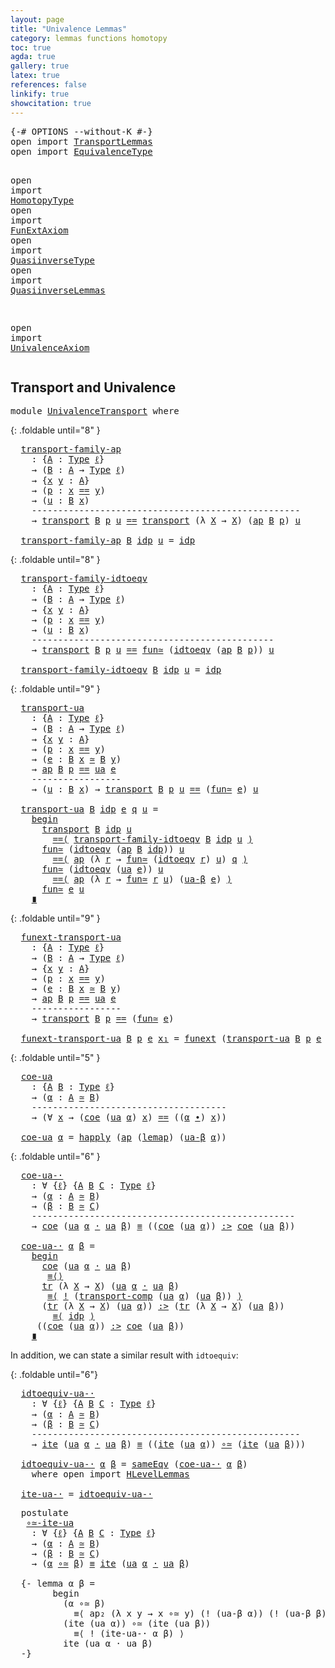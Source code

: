```yaml
---
layout: page
title: "Univalence Lemmas"
category: lemmas functions homotopy
toc: true
agda: true
gallery: true
latex: true
references: false
linkify: true
showcitation: true
---
```


<div class="hide" >
<pre class="Agda">
<a id="217" class="Symbol">{-#</a> <a id="221" class="Keyword">OPTIONS</a> <a id="229" class="Pragma">--without-K</a> <a id="241" class="Symbol">#-}</a>
<a id="245" class="Keyword">open</a> <a id="250" class="Keyword">import</a> <a id="257" href="TransportLemmas.html" class="Module">TransportLemmas</a>
<a id="273" class="Keyword">open</a> <a id="278" class="Keyword">import</a> <a id="285" href="EquivalenceType.html" class="Module">EquivalenceType</a>

<a id="302" class="Keyword">open</a> <a id="307" class="Keyword">import</a> <a id="314" href="HomotopyType.html" class="Module">HomotopyType</a>
<a id="327" class="Keyword">open</a> <a id="332" class="Keyword">import</a> <a id="339" href="FunExtAxiom.html" class="Module">FunExtAxiom</a>
<a id="351" class="Keyword">open</a> <a id="356" class="Keyword">import</a> <a id="363" href="QuasiinverseType.html" class="Module">QuasiinverseType</a>
<a id="380" class="Keyword">open</a> <a id="385" class="Keyword">import</a> <a id="392" href="QuasiinverseLemmas.html" class="Module">QuasiinverseLemmas</a>


<a id="413" class="Keyword">open</a> <a id="418" class="Keyword">import</a> <a id="425" href="UnivalenceAxiom.html" class="Module">UnivalenceAxiom</a>
</pre>
</div>

## Transport and Univalence

<pre class="Agda">
<a id="502" class="Keyword">module</a> <a id="509" href="UnivalenceTransport.html" class="Module">UnivalenceTransport</a> <a id="529" class="Keyword">where</a>
</pre>

{: .foldable until="8" }
<pre class="Agda">
  <a id="transport-family-ap"></a><a id="587" href="UnivalenceTransport.html#587" class="Function">transport-family-ap</a>
    <a id="611" class="Symbol">:</a> <a id="613" class="Symbol">{</a><a id="614" href="UnivalenceTransport.html#614" class="Bound">A</a> <a id="616" class="Symbol">:</a> <a id="618" href="Intro.html#2793" class="Function">Type</a> <a id="623" href="Intro.html#3373" class="Generalizable">ℓ</a><a id="624" class="Symbol">}</a>
    <a id="630" class="Symbol">→</a> <a id="632" class="Symbol">(</a><a id="633" href="UnivalenceTransport.html#633" class="Bound">B</a> <a id="635" class="Symbol">:</a> <a id="637" href="UnivalenceTransport.html#614" class="Bound">A</a> <a id="639" class="Symbol">→</a> <a id="641" href="Intro.html#2793" class="Function">Type</a> <a id="646" href="Intro.html#3373" class="Generalizable">ℓ</a><a id="647" class="Symbol">)</a>
    <a id="653" class="Symbol">→</a> <a id="655" class="Symbol">{</a><a id="656" href="UnivalenceTransport.html#656" class="Bound">x</a> <a id="658" href="UnivalenceTransport.html#658" class="Bound">y</a> <a id="660" class="Symbol">:</a> <a id="662" href="UnivalenceTransport.html#614" class="Bound">A</a><a id="663" class="Symbol">}</a>
    <a id="669" class="Symbol">→</a> <a id="671" class="Symbol">(</a><a id="672" href="UnivalenceTransport.html#672" class="Bound">p</a> <a id="674" class="Symbol">:</a> <a id="676" href="UnivalenceTransport.html#656" class="Bound">x</a> <a id="678" href="BasicTypes.html#4338" class="Datatype Operator">==</a> <a id="681" href="UnivalenceTransport.html#658" class="Bound">y</a><a id="682" class="Symbol">)</a>
    <a id="688" class="Symbol">→</a> <a id="690" class="Symbol">(</a><a id="691" href="UnivalenceTransport.html#691" class="Bound">u</a> <a id="693" class="Symbol">:</a> <a id="695" href="UnivalenceTransport.html#633" class="Bound">B</a> <a id="697" href="UnivalenceTransport.html#656" class="Bound">x</a><a id="698" class="Symbol">)</a>
    <a id="704" class="Comment">---------------------------------------------------</a>
    <a id="760" class="Symbol">→</a> <a id="762" href="Transport.html#462" class="Function">transport</a> <a id="772" href="UnivalenceTransport.html#633" class="Bound">B</a> <a id="774" href="UnivalenceTransport.html#672" class="Bound">p</a> <a id="776" href="UnivalenceTransport.html#691" class="Bound">u</a> <a id="778" href="BasicTypes.html#4338" class="Datatype Operator">==</a> <a id="781" href="Transport.html#462" class="Function">transport</a> <a id="791" class="Symbol">(λ</a> <a id="794" href="UnivalenceTransport.html#794" class="Bound">X</a> <a id="796" class="Symbol">→</a> <a id="798" href="UnivalenceTransport.html#794" class="Bound">X</a><a id="799" class="Symbol">)</a> <a id="801" class="Symbol">(</a><a id="802" href="AlgebraOnPaths.html#389" class="Function">ap</a> <a id="805" href="UnivalenceTransport.html#633" class="Bound">B</a> <a id="807" href="UnivalenceTransport.html#672" class="Bound">p</a><a id="808" class="Symbol">)</a> <a id="810" href="UnivalenceTransport.html#691" class="Bound">u</a>

  <a id="815" href="UnivalenceTransport.html#587" class="Function">transport-family-ap</a> <a id="835" href="UnivalenceTransport.html#835" class="Bound">B</a> <a id="837" href="BasicTypes.html#4393" class="InductiveConstructor">idp</a> <a id="841" href="UnivalenceTransport.html#841" class="Bound">u</a> <a id="843" class="Symbol">=</a> <a id="845" href="BasicTypes.html#4393" class="InductiveConstructor">idp</a>
</pre>

{: .foldable until="8" }
<pre class="Agda">
  <a id="transport-family-idtoeqv"></a><a id="901" href="UnivalenceTransport.html#901" class="Function">transport-family-idtoeqv</a>
    <a id="930" class="Symbol">:</a> <a id="932" class="Symbol">{</a><a id="933" href="UnivalenceTransport.html#933" class="Bound">A</a> <a id="935" class="Symbol">:</a> <a id="937" href="Intro.html#2793" class="Function">Type</a> <a id="942" href="Intro.html#3373" class="Generalizable">ℓ</a><a id="943" class="Symbol">}</a>
    <a id="949" class="Symbol">→</a> <a id="951" class="Symbol">(</a><a id="952" href="UnivalenceTransport.html#952" class="Bound">B</a> <a id="954" class="Symbol">:</a> <a id="956" href="UnivalenceTransport.html#933" class="Bound">A</a> <a id="958" class="Symbol">→</a> <a id="960" href="Intro.html#2793" class="Function">Type</a> <a id="965" href="Intro.html#3373" class="Generalizable">ℓ</a><a id="966" class="Symbol">)</a>
    <a id="972" class="Symbol">→</a> <a id="974" class="Symbol">{</a><a id="975" href="UnivalenceTransport.html#975" class="Bound">x</a> <a id="977" href="UnivalenceTransport.html#977" class="Bound">y</a> <a id="979" class="Symbol">:</a> <a id="981" href="UnivalenceTransport.html#933" class="Bound">A</a><a id="982" class="Symbol">}</a>
    <a id="988" class="Symbol">→</a> <a id="990" class="Symbol">(</a><a id="991" href="UnivalenceTransport.html#991" class="Bound">p</a> <a id="993" class="Symbol">:</a> <a id="995" href="UnivalenceTransport.html#975" class="Bound">x</a> <a id="997" href="BasicTypes.html#4338" class="Datatype Operator">==</a> <a id="1000" href="UnivalenceTransport.html#977" class="Bound">y</a><a id="1001" class="Symbol">)</a>
    <a id="1007" class="Symbol">→</a> <a id="1009" class="Symbol">(</a><a id="1010" href="UnivalenceTransport.html#1010" class="Bound">u</a> <a id="1012" class="Symbol">:</a> <a id="1014" href="UnivalenceTransport.html#952" class="Bound">B</a> <a id="1016" href="UnivalenceTransport.html#975" class="Bound">x</a><a id="1017" class="Symbol">)</a>
    <a id="1023" class="Comment">----------------------------------------------</a>
    <a id="1074" class="Symbol">→</a> <a id="1076" href="Transport.html#462" class="Function">transport</a> <a id="1086" href="UnivalenceTransport.html#952" class="Bound">B</a> <a id="1088" href="UnivalenceTransport.html#991" class="Bound">p</a> <a id="1090" href="UnivalenceTransport.html#1010" class="Bound">u</a> <a id="1092" href="BasicTypes.html#4338" class="Datatype Operator">==</a> <a id="1095" href="EquivalenceType.html#1764" class="Function">fun≃</a> <a id="1100" class="Symbol">(</a><a id="1101" href="UnivalenceAxiom.html#716" class="Function">idtoeqv</a> <a id="1109" class="Symbol">(</a><a id="1110" href="AlgebraOnPaths.html#389" class="Function">ap</a> <a id="1113" href="UnivalenceTransport.html#952" class="Bound">B</a> <a id="1115" href="UnivalenceTransport.html#991" class="Bound">p</a><a id="1116" class="Symbol">))</a> <a id="1119" href="UnivalenceTransport.html#1010" class="Bound">u</a>

  <a id="1124" href="UnivalenceTransport.html#901" class="Function">transport-family-idtoeqv</a> <a id="1149" href="UnivalenceTransport.html#1149" class="Bound">B</a> <a id="1151" href="BasicTypes.html#4393" class="InductiveConstructor">idp</a> <a id="1155" href="UnivalenceTransport.html#1155" class="Bound">u</a> <a id="1157" class="Symbol">=</a> <a id="1159" href="BasicTypes.html#4393" class="InductiveConstructor">idp</a>
</pre>

{: .foldable until="9" }
<pre class="Agda">
  <a id="transport-ua"></a><a id="1215" href="UnivalenceTransport.html#1215" class="Function">transport-ua</a>
    <a id="1232" class="Symbol">:</a> <a id="1234" class="Symbol">{</a><a id="1235" href="UnivalenceTransport.html#1235" class="Bound">A</a> <a id="1237" class="Symbol">:</a> <a id="1239" href="Intro.html#2793" class="Function">Type</a> <a id="1244" href="Intro.html#3373" class="Generalizable">ℓ</a><a id="1245" class="Symbol">}</a>
    <a id="1251" class="Symbol">→</a> <a id="1253" class="Symbol">(</a><a id="1254" href="UnivalenceTransport.html#1254" class="Bound">B</a> <a id="1256" class="Symbol">:</a> <a id="1258" href="UnivalenceTransport.html#1235" class="Bound">A</a> <a id="1260" class="Symbol">→</a> <a id="1262" href="Intro.html#2793" class="Function">Type</a> <a id="1267" href="Intro.html#3373" class="Generalizable">ℓ</a><a id="1268" class="Symbol">)</a>
    <a id="1274" class="Symbol">→</a> <a id="1276" class="Symbol">{</a><a id="1277" href="UnivalenceTransport.html#1277" class="Bound">x</a> <a id="1279" href="UnivalenceTransport.html#1279" class="Bound">y</a> <a id="1281" class="Symbol">:</a> <a id="1283" href="UnivalenceTransport.html#1235" class="Bound">A</a><a id="1284" class="Symbol">}</a>
    <a id="1290" class="Symbol">→</a> <a id="1292" class="Symbol">(</a><a id="1293" href="UnivalenceTransport.html#1293" class="Bound">p</a> <a id="1295" class="Symbol">:</a> <a id="1297" href="UnivalenceTransport.html#1277" class="Bound">x</a> <a id="1299" href="BasicTypes.html#4338" class="Datatype Operator">==</a> <a id="1302" href="UnivalenceTransport.html#1279" class="Bound">y</a><a id="1303" class="Symbol">)</a>
    <a id="1309" class="Symbol">→</a> <a id="1311" class="Symbol">(</a><a id="1312" href="UnivalenceTransport.html#1312" class="Bound">e</a> <a id="1314" class="Symbol">:</a> <a id="1316" href="UnivalenceTransport.html#1254" class="Bound">B</a> <a id="1318" href="UnivalenceTransport.html#1277" class="Bound">x</a> <a id="1320" href="EquivalenceType.html#1435" class="Function Operator">≃</a> <a id="1322" href="UnivalenceTransport.html#1254" class="Bound">B</a> <a id="1324" href="UnivalenceTransport.html#1279" class="Bound">y</a><a id="1325" class="Symbol">)</a>
    <a id="1331" class="Symbol">→</a> <a id="1333" href="AlgebraOnPaths.html#389" class="Function">ap</a> <a id="1336" href="UnivalenceTransport.html#1254" class="Bound">B</a> <a id="1338" href="UnivalenceTransport.html#1293" class="Bound">p</a> <a id="1340" href="BasicTypes.html#4338" class="Datatype Operator">==</a> <a id="1343" href="UnivalenceAxiom.html#2626" class="Function">ua</a> <a id="1346" href="UnivalenceTransport.html#1312" class="Bound">e</a>
    <a id="1352" class="Comment">-----------------</a>
    <a id="1374" class="Symbol">→</a> <a id="1376" class="Symbol">(</a><a id="1377" href="UnivalenceTransport.html#1377" class="Bound">u</a> <a id="1379" class="Symbol">:</a> <a id="1381" href="UnivalenceTransport.html#1254" class="Bound">B</a> <a id="1383" href="UnivalenceTransport.html#1277" class="Bound">x</a><a id="1384" class="Symbol">)</a> <a id="1386" class="Symbol">→</a> <a id="1388" href="Transport.html#462" class="Function">transport</a> <a id="1398" href="UnivalenceTransport.html#1254" class="Bound">B</a> <a id="1400" href="UnivalenceTransport.html#1293" class="Bound">p</a> <a id="1402" href="UnivalenceTransport.html#1377" class="Bound">u</a> <a id="1404" href="BasicTypes.html#4338" class="Datatype Operator">==</a> <a id="1407" class="Symbol">(</a><a id="1408" href="EquivalenceType.html#1764" class="Function">fun≃</a> <a id="1413" href="UnivalenceTransport.html#1312" class="Bound">e</a><a id="1414" class="Symbol">)</a> <a id="1416" href="UnivalenceTransport.html#1377" class="Bound">u</a>

  <a id="1421" href="UnivalenceTransport.html#1215" class="Function">transport-ua</a> <a id="1434" href="UnivalenceTransport.html#1434" class="Bound">B</a> <a id="1436" href="BasicTypes.html#4393" class="InductiveConstructor">idp</a> <a id="1440" href="UnivalenceTransport.html#1440" class="Bound">e</a> <a id="1442" href="UnivalenceTransport.html#1442" class="Bound">q</a> <a id="1444" href="UnivalenceTransport.html#1444" class="Bound">u</a> <a id="1446" class="Symbol">=</a>
    <a id="1452" href="BasicFunctions.html#5405" class="Function Operator">begin</a>
      <a id="1464" href="Transport.html#462" class="Function">transport</a> <a id="1474" href="UnivalenceTransport.html#1434" class="Bound">B</a> <a id="1476" href="BasicTypes.html#4393" class="InductiveConstructor">idp</a> <a id="1480" href="UnivalenceTransport.html#1444" class="Bound">u</a>
        <a id="1490" href="BasicFunctions.html#5064" class="Function Operator">==⟨</a> <a id="1494" href="UnivalenceTransport.html#901" class="Function">transport-family-idtoeqv</a> <a id="1519" href="UnivalenceTransport.html#1434" class="Bound">B</a> <a id="1521" href="BasicTypes.html#4393" class="InductiveConstructor">idp</a> <a id="1525" href="UnivalenceTransport.html#1444" class="Bound">u</a> <a id="1527" href="BasicFunctions.html#5064" class="Function Operator">⟩</a>
      <a id="1535" href="EquivalenceType.html#1764" class="Function">fun≃</a> <a id="1540" class="Symbol">(</a><a id="1541" href="UnivalenceAxiom.html#716" class="Function">idtoeqv</a> <a id="1549" class="Symbol">(</a><a id="1550" href="AlgebraOnPaths.html#389" class="Function">ap</a> <a id="1553" href="UnivalenceTransport.html#1434" class="Bound">B</a> <a id="1555" href="BasicTypes.html#4393" class="InductiveConstructor">idp</a><a id="1558" class="Symbol">))</a> <a id="1561" href="UnivalenceTransport.html#1444" class="Bound">u</a>
        <a id="1571" href="BasicFunctions.html#5064" class="Function Operator">==⟨</a> <a id="1575" href="AlgebraOnPaths.html#389" class="Function">ap</a> <a id="1578" class="Symbol">(λ</a> <a id="1581" href="UnivalenceTransport.html#1581" class="Bound">r</a> <a id="1583" class="Symbol">→</a> <a id="1585" href="EquivalenceType.html#1764" class="Function">fun≃</a> <a id="1590" class="Symbol">(</a><a id="1591" href="UnivalenceAxiom.html#716" class="Function">idtoeqv</a> <a id="1599" href="UnivalenceTransport.html#1581" class="Bound">r</a><a id="1600" class="Symbol">)</a> <a id="1602" href="UnivalenceTransport.html#1444" class="Bound">u</a><a id="1603" class="Symbol">)</a> <a id="1605" href="UnivalenceTransport.html#1442" class="Bound">q</a> <a id="1607" href="BasicFunctions.html#5064" class="Function Operator">⟩</a>
      <a id="1615" href="EquivalenceType.html#1764" class="Function">fun≃</a> <a id="1620" class="Symbol">(</a><a id="1621" href="UnivalenceAxiom.html#716" class="Function">idtoeqv</a> <a id="1629" class="Symbol">(</a><a id="1630" href="UnivalenceAxiom.html#2626" class="Function">ua</a> <a id="1633" href="UnivalenceTransport.html#1440" class="Bound">e</a><a id="1634" class="Symbol">))</a> <a id="1637" href="UnivalenceTransport.html#1444" class="Bound">u</a>
        <a id="1647" href="BasicFunctions.html#5064" class="Function Operator">==⟨</a> <a id="1651" href="AlgebraOnPaths.html#389" class="Function">ap</a> <a id="1654" class="Symbol">(λ</a> <a id="1657" href="UnivalenceTransport.html#1657" class="Bound">r</a> <a id="1659" class="Symbol">→</a> <a id="1661" href="EquivalenceType.html#1764" class="Function">fun≃</a> <a id="1666" href="UnivalenceTransport.html#1657" class="Bound">r</a> <a id="1668" href="UnivalenceTransport.html#1444" class="Bound">u</a><a id="1669" class="Symbol">)</a> <a id="1671" class="Symbol">(</a><a id="1672" href="UnivalenceAxiom.html#2834" class="Function">ua-β</a> <a id="1677" href="UnivalenceTransport.html#1440" class="Bound">e</a><a id="1678" class="Symbol">)</a> <a id="1680" href="BasicFunctions.html#5064" class="Function Operator">⟩</a>
      <a id="1688" href="EquivalenceType.html#1764" class="Function">fun≃</a> <a id="1693" href="UnivalenceTransport.html#1440" class="Bound">e</a> <a id="1695" href="UnivalenceTransport.html#1444" class="Bound">u</a>
    <a id="1701" href="BasicFunctions.html#5290" class="Function Operator">∎</a>
</pre>

{: .foldable until="9" }
<pre class="Agda">
  <a id="funext-transport-ua"></a><a id="1755" href="UnivalenceTransport.html#1755" class="Function">funext-transport-ua</a>
    <a id="1779" class="Symbol">:</a> <a id="1781" class="Symbol">{</a><a id="1782" href="UnivalenceTransport.html#1782" class="Bound">A</a> <a id="1784" class="Symbol">:</a> <a id="1786" href="Intro.html#2793" class="Function">Type</a> <a id="1791" href="Intro.html#3373" class="Generalizable">ℓ</a><a id="1792" class="Symbol">}</a>
    <a id="1798" class="Symbol">→</a> <a id="1800" class="Symbol">(</a><a id="1801" href="UnivalenceTransport.html#1801" class="Bound">B</a> <a id="1803" class="Symbol">:</a> <a id="1805" href="UnivalenceTransport.html#1782" class="Bound">A</a> <a id="1807" class="Symbol">→</a> <a id="1809" href="Intro.html#2793" class="Function">Type</a> <a id="1814" href="Intro.html#3373" class="Generalizable">ℓ</a><a id="1815" class="Symbol">)</a>
    <a id="1821" class="Symbol">→</a> <a id="1823" class="Symbol">{</a><a id="1824" href="UnivalenceTransport.html#1824" class="Bound">x</a> <a id="1826" href="UnivalenceTransport.html#1826" class="Bound">y</a> <a id="1828" class="Symbol">:</a> <a id="1830" href="UnivalenceTransport.html#1782" class="Bound">A</a><a id="1831" class="Symbol">}</a>
    <a id="1837" class="Symbol">→</a> <a id="1839" class="Symbol">(</a><a id="1840" href="UnivalenceTransport.html#1840" class="Bound">p</a> <a id="1842" class="Symbol">:</a> <a id="1844" href="UnivalenceTransport.html#1824" class="Bound">x</a> <a id="1846" href="BasicTypes.html#4338" class="Datatype Operator">==</a> <a id="1849" href="UnivalenceTransport.html#1826" class="Bound">y</a><a id="1850" class="Symbol">)</a>
    <a id="1856" class="Symbol">→</a> <a id="1858" class="Symbol">(</a><a id="1859" href="UnivalenceTransport.html#1859" class="Bound">e</a> <a id="1861" class="Symbol">:</a> <a id="1863" href="UnivalenceTransport.html#1801" class="Bound">B</a> <a id="1865" href="UnivalenceTransport.html#1824" class="Bound">x</a> <a id="1867" href="EquivalenceType.html#1435" class="Function Operator">≃</a> <a id="1869" href="UnivalenceTransport.html#1801" class="Bound">B</a> <a id="1871" href="UnivalenceTransport.html#1826" class="Bound">y</a><a id="1872" class="Symbol">)</a>
    <a id="1878" class="Symbol">→</a> <a id="1880" href="AlgebraOnPaths.html#389" class="Function">ap</a> <a id="1883" href="UnivalenceTransport.html#1801" class="Bound">B</a> <a id="1885" href="UnivalenceTransport.html#1840" class="Bound">p</a> <a id="1887" href="BasicTypes.html#4338" class="Datatype Operator">==</a> <a id="1890" href="UnivalenceAxiom.html#2626" class="Function">ua</a> <a id="1893" href="UnivalenceTransport.html#1859" class="Bound">e</a>
    <a id="1899" class="Comment">-----------------</a>
    <a id="1921" class="Symbol">→</a> <a id="1923" href="Transport.html#462" class="Function">transport</a> <a id="1933" href="UnivalenceTransport.html#1801" class="Bound">B</a> <a id="1935" href="UnivalenceTransport.html#1840" class="Bound">p</a> <a id="1937" href="BasicTypes.html#4338" class="Datatype Operator">==</a> <a id="1940" class="Symbol">(</a><a id="1941" href="EquivalenceType.html#1764" class="Function">fun≃</a> <a id="1946" href="UnivalenceTransport.html#1859" class="Bound">e</a><a id="1947" class="Symbol">)</a>

  <a id="1952" href="UnivalenceTransport.html#1755" class="Function">funext-transport-ua</a> <a id="1972" href="UnivalenceTransport.html#1972" class="Bound">B</a> <a id="1974" href="UnivalenceTransport.html#1974" class="Bound">p</a> <a id="1976" href="UnivalenceTransport.html#1976" class="Bound">e</a> <a id="1978" href="UnivalenceTransport.html#1978" class="Bound">x₁</a> <a id="1981" class="Symbol">=</a> <a id="1983" href="FunExtAxiom.html#952" class="Function">funext</a> <a id="1990" class="Symbol">(</a><a id="1991" href="UnivalenceTransport.html#1215" class="Function">transport-ua</a> <a id="2004" href="UnivalenceTransport.html#1972" class="Bound">B</a> <a id="2006" href="UnivalenceTransport.html#1974" class="Bound">p</a> <a id="2008" href="UnivalenceTransport.html#1976" class="Bound">e</a> <a id="2010" href="UnivalenceTransport.html#1978" class="Bound">x₁</a><a id="2012" class="Symbol">)</a>
</pre>

{: .foldable until="5" }
<pre class="Agda">
  <a id="coe-ua"></a><a id="2066" href="UnivalenceTransport.html#2066" class="Function">coe-ua</a>
    <a id="2077" class="Symbol">:</a> <a id="2079" class="Symbol">{</a><a id="2080" href="UnivalenceTransport.html#2080" class="Bound">A</a> <a id="2082" href="UnivalenceTransport.html#2082" class="Bound">B</a> <a id="2084" class="Symbol">:</a> <a id="2086" href="Intro.html#2793" class="Function">Type</a> <a id="2091" href="Intro.html#3373" class="Generalizable">ℓ</a><a id="2092" class="Symbol">}</a>
    <a id="2098" class="Symbol">→</a> <a id="2100" class="Symbol">(</a><a id="2101" href="UnivalenceTransport.html#2101" class="Bound">α</a> <a id="2103" class="Symbol">:</a> <a id="2105" href="UnivalenceTransport.html#2080" class="Bound">A</a> <a id="2107" href="EquivalenceType.html#1435" class="Function Operator">≃</a> <a id="2109" href="UnivalenceTransport.html#2082" class="Bound">B</a><a id="2110" class="Symbol">)</a>
    <a id="2116" class="Comment">-------------------------------------</a>
    <a id="2158" class="Symbol">→</a> <a id="2160" class="Symbol">(∀</a> <a id="2163" href="UnivalenceTransport.html#2163" class="Bound">x</a> <a id="2165" class="Symbol">→</a> <a id="2167" class="Symbol">(</a><a id="2168" href="Transport.html#784" class="Function">coe</a> <a id="2172" class="Symbol">(</a><a id="2173" href="UnivalenceAxiom.html#2626" class="Function">ua</a> <a id="2176" href="UnivalenceTransport.html#2101" class="Bound">α</a><a id="2177" class="Symbol">)</a> <a id="2179" href="UnivalenceTransport.html#2163" class="Bound">x</a><a id="2180" class="Symbol">)</a> <a id="2182" href="BasicTypes.html#4338" class="Datatype Operator">==</a> <a id="2185" class="Symbol">((</a><a id="2187" href="UnivalenceTransport.html#2101" class="Bound">α</a> <a id="2189" href="EquivalenceType.html#1781" class="Function Operator">∙</a><a id="2190" class="Symbol">)</a> <a id="2192" href="UnivalenceTransport.html#2163" class="Bound">x</a><a id="2193" class="Symbol">))</a>

  <a id="2199" href="UnivalenceTransport.html#2066" class="Function">coe-ua</a> <a id="2206" href="UnivalenceTransport.html#2206" class="Bound">α</a> <a id="2208" class="Symbol">=</a> <a id="2210" href="FunExtAxiom.html#535" class="Function">happly</a> <a id="2217" class="Symbol">(</a><a id="2218" href="AlgebraOnPaths.html#389" class="Function">ap</a> <a id="2221" class="Symbol">(</a><a id="2222" href="EquivalenceType.html#1651" class="Function">lemap</a><a id="2227" class="Symbol">)</a> <a id="2229" class="Symbol">(</a><a id="2230" href="UnivalenceAxiom.html#2834" class="Function">ua-β</a> <a id="2235" href="UnivalenceTransport.html#2206" class="Bound">α</a><a id="2236" class="Symbol">))</a>
</pre>

{: .foldable until="6" }
<pre class="Agda">
  <a id="coe-ua-·"></a><a id="2291" href="UnivalenceTransport.html#2291" class="Function">coe-ua-·</a> 
    <a id="2305" class="Symbol">:</a> <a id="2307" class="Symbol">∀</a> <a id="2309" class="Symbol">{</a><a id="2310" href="UnivalenceTransport.html#2310" class="Bound">ℓ</a><a id="2311" class="Symbol">}</a> <a id="2313" class="Symbol">{</a><a id="2314" href="UnivalenceTransport.html#2314" class="Bound">A</a> <a id="2316" href="UnivalenceTransport.html#2316" class="Bound">B</a> <a id="2318" href="UnivalenceTransport.html#2318" class="Bound">C</a> <a id="2320" class="Symbol">:</a> <a id="2322" href="Intro.html#2793" class="Function">Type</a> <a id="2327" href="UnivalenceTransport.html#2310" class="Bound">ℓ</a><a id="2328" class="Symbol">}</a>
    <a id="2334" class="Symbol">→</a> <a id="2336" class="Symbol">(</a><a id="2337" href="UnivalenceTransport.html#2337" class="Bound">α</a> <a id="2339" class="Symbol">:</a> <a id="2341" href="UnivalenceTransport.html#2314" class="Bound">A</a> <a id="2343" href="EquivalenceType.html#1435" class="Function Operator">≃</a> <a id="2345" href="UnivalenceTransport.html#2316" class="Bound">B</a><a id="2346" class="Symbol">)</a>
    <a id="2352" class="Symbol">→</a> <a id="2354" class="Symbol">(</a><a id="2355" href="UnivalenceTransport.html#2355" class="Bound">β</a> <a id="2357" class="Symbol">:</a> <a id="2359" href="UnivalenceTransport.html#2316" class="Bound">B</a> <a id="2361" href="EquivalenceType.html#1435" class="Function Operator">≃</a> <a id="2363" href="UnivalenceTransport.html#2318" class="Bound">C</a><a id="2364" class="Symbol">)</a>
    <a id="2370" class="Comment">--------------------------------------------------</a>
    <a id="2425" class="Symbol">→</a> <a id="2427" href="Transport.html#784" class="Function">coe</a> <a id="2431" class="Symbol">(</a><a id="2432" href="UnivalenceAxiom.html#2626" class="Function">ua</a> <a id="2435" href="UnivalenceTransport.html#2337" class="Bound">α</a> <a id="2437" href="BasicFunctions.html#3854" class="Function Operator">·</a> <a id="2439" href="UnivalenceAxiom.html#2626" class="Function">ua</a> <a id="2442" href="UnivalenceTransport.html#2355" class="Bound">β</a><a id="2443" class="Symbol">)</a> <a id="2445" href="BasicTypes.html#4524" class="Function Operator">≡</a> <a id="2447" class="Symbol">((</a><a id="2449" href="Transport.html#784" class="Function">coe</a> <a id="2453" class="Symbol">(</a><a id="2454" href="UnivalenceAxiom.html#2626" class="Function">ua</a> <a id="2457" href="UnivalenceTransport.html#2337" class="Bound">α</a><a id="2458" class="Symbol">))</a> <a id="2461" href="BasicFunctions.html#1330" class="Function Operator">:&gt;</a> <a id="2464" href="Transport.html#784" class="Function">coe</a> <a id="2468" class="Symbol">(</a><a id="2469" href="UnivalenceAxiom.html#2626" class="Function">ua</a> <a id="2472" href="UnivalenceTransport.html#2355" class="Bound">β</a><a id="2473" class="Symbol">))</a>

  <a id="2479" href="UnivalenceTransport.html#2291" class="Function">coe-ua-·</a> <a id="2488" href="UnivalenceTransport.html#2488" class="Bound">α</a> <a id="2490" href="UnivalenceTransport.html#2490" class="Bound">β</a> <a id="2492" class="Symbol">=</a>
    <a id="2498" href="BasicFunctions.html#5405" class="Function Operator">begin</a>
      <a id="2510" href="Transport.html#784" class="Function">coe</a> <a id="2514" class="Symbol">(</a><a id="2515" href="UnivalenceAxiom.html#2626" class="Function">ua</a> <a id="2518" href="UnivalenceTransport.html#2488" class="Bound">α</a> <a id="2520" href="BasicFunctions.html#3854" class="Function Operator">·</a> <a id="2522" href="UnivalenceAxiom.html#2626" class="Function">ua</a> <a id="2525" href="UnivalenceTransport.html#2490" class="Bound">β</a><a id="2526" class="Symbol">)</a>
       <a id="2535" href="BasicFunctions.html#4938" class="Function Operator">≡⟨⟩</a> 
      <a id="2546" href="Transport.html#663" class="Function">tr</a> <a id="2549" class="Symbol">(λ</a> <a id="2552" href="UnivalenceTransport.html#2552" class="Bound">X</a> <a id="2554" class="Symbol">→</a> <a id="2556" href="UnivalenceTransport.html#2552" class="Bound">X</a><a id="2557" class="Symbol">)</a> <a id="2559" class="Symbol">(</a><a id="2560" href="UnivalenceAxiom.html#2626" class="Function">ua</a> <a id="2563" href="UnivalenceTransport.html#2488" class="Bound">α</a> <a id="2565" href="BasicFunctions.html#3854" class="Function Operator">·</a> <a id="2567" href="UnivalenceAxiom.html#2626" class="Function">ua</a> <a id="2570" href="UnivalenceTransport.html#2490" class="Bound">β</a><a id="2571" class="Symbol">)</a>
       <a id="2580" href="BasicFunctions.html#5212" class="Function Operator">≡⟨</a> <a id="2583" href="BasicFunctions.html#4249" class="Function Operator">!</a> <a id="2585" class="Symbol">(</a><a id="2586" href="TransportLemmas.html#2372" class="Function">transport-comp</a> <a id="2601" class="Symbol">(</a><a id="2602" href="UnivalenceAxiom.html#2626" class="Function">ua</a> <a id="2605" href="UnivalenceTransport.html#2488" class="Bound">α</a><a id="2606" class="Symbol">)</a> <a id="2608" class="Symbol">(</a><a id="2609" href="UnivalenceAxiom.html#2626" class="Function">ua</a> <a id="2612" href="UnivalenceTransport.html#2490" class="Bound">β</a><a id="2613" class="Symbol">))</a> <a id="2616" href="BasicFunctions.html#5212" class="Function Operator">⟩</a>
      <a id="2624" class="Symbol">(</a><a id="2625" href="Transport.html#663" class="Function">tr</a> <a id="2628" class="Symbol">(λ</a> <a id="2631" href="UnivalenceTransport.html#2631" class="Bound">X</a> <a id="2633" class="Symbol">→</a> <a id="2635" href="UnivalenceTransport.html#2631" class="Bound">X</a><a id="2636" class="Symbol">)</a> <a id="2638" class="Symbol">(</a><a id="2639" href="UnivalenceAxiom.html#2626" class="Function">ua</a> <a id="2642" href="UnivalenceTransport.html#2488" class="Bound">α</a><a id="2643" class="Symbol">))</a> <a id="2646" href="BasicFunctions.html#1330" class="Function Operator">:&gt;</a> <a id="2649" class="Symbol">(</a><a id="2650" href="Transport.html#663" class="Function">tr</a> <a id="2653" class="Symbol">(λ</a> <a id="2656" href="UnivalenceTransport.html#2656" class="Bound">X</a> <a id="2658" class="Symbol">→</a> <a id="2660" href="UnivalenceTransport.html#2656" class="Bound">X</a><a id="2661" class="Symbol">)</a> <a id="2663" class="Symbol">(</a><a id="2664" href="UnivalenceAxiom.html#2626" class="Function">ua</a> <a id="2667" href="UnivalenceTransport.html#2490" class="Bound">β</a><a id="2668" class="Symbol">))</a>
        <a id="2679" href="BasicFunctions.html#5212" class="Function Operator">≡⟨</a> <a id="2682" href="BasicTypes.html#4393" class="InductiveConstructor">idp</a> <a id="2686" href="BasicFunctions.html#5212" class="Function Operator">⟩</a>
     <a id="2693" class="Symbol">((</a><a id="2695" href="Transport.html#784" class="Function">coe</a> <a id="2699" class="Symbol">(</a><a id="2700" href="UnivalenceAxiom.html#2626" class="Function">ua</a> <a id="2703" href="UnivalenceTransport.html#2488" class="Bound">α</a><a id="2704" class="Symbol">))</a> <a id="2707" href="BasicFunctions.html#1330" class="Function Operator">:&gt;</a> <a id="2710" href="Transport.html#784" class="Function">coe</a> <a id="2714" class="Symbol">(</a><a id="2715" href="UnivalenceAxiom.html#2626" class="Function">ua</a> <a id="2718" href="UnivalenceTransport.html#2490" class="Bound">β</a><a id="2719" class="Symbol">))</a>
    <a id="2726" href="BasicFunctions.html#5290" class="Function Operator">∎</a>
</pre>

In addition, we can state a similar result with `idtoequiv`:

{: .foldable until="6"}
<pre class="Agda">
  <a id="idtoequiv-ua-·"></a><a id="2841" href="UnivalenceTransport.html#2841" class="Function">idtoequiv-ua-·</a>
    <a id="2860" class="Symbol">:</a> <a id="2862" class="Symbol">∀</a> <a id="2864" class="Symbol">{</a><a id="2865" href="UnivalenceTransport.html#2865" class="Bound">ℓ</a><a id="2866" class="Symbol">}</a> <a id="2868" class="Symbol">{</a><a id="2869" href="UnivalenceTransport.html#2869" class="Bound">A</a> <a id="2871" href="UnivalenceTransport.html#2871" class="Bound">B</a> <a id="2873" href="UnivalenceTransport.html#2873" class="Bound">C</a> <a id="2875" class="Symbol">:</a> <a id="2877" href="Intro.html#2793" class="Function">Type</a> <a id="2882" href="UnivalenceTransport.html#2865" class="Bound">ℓ</a><a id="2883" class="Symbol">}</a>
    <a id="2889" class="Symbol">→</a> <a id="2891" class="Symbol">(</a><a id="2892" href="UnivalenceTransport.html#2892" class="Bound">α</a> <a id="2894" class="Symbol">:</a> <a id="2896" href="UnivalenceTransport.html#2869" class="Bound">A</a> <a id="2898" href="EquivalenceType.html#1435" class="Function Operator">≃</a> <a id="2900" href="UnivalenceTransport.html#2871" class="Bound">B</a><a id="2901" class="Symbol">)</a>
    <a id="2907" class="Symbol">→</a> <a id="2909" class="Symbol">(</a><a id="2910" href="UnivalenceTransport.html#2910" class="Bound">β</a> <a id="2912" class="Symbol">:</a> <a id="2914" href="UnivalenceTransport.html#2871" class="Bound">B</a> <a id="2916" href="EquivalenceType.html#1435" class="Function Operator">≃</a> <a id="2918" href="UnivalenceTransport.html#2873" class="Bound">C</a><a id="2919" class="Symbol">)</a>
    <a id="2925" class="Comment">---------------------------------------------------</a>
    <a id="2981" class="Symbol">→</a> <a id="2983" href="UnivalenceAxiom.html#935" class="Function">ite</a> <a id="2987" class="Symbol">(</a><a id="2988" href="UnivalenceAxiom.html#2626" class="Function">ua</a> <a id="2991" href="UnivalenceTransport.html#2892" class="Bound">α</a> <a id="2993" href="BasicFunctions.html#3854" class="Function Operator">·</a> <a id="2995" href="UnivalenceAxiom.html#2626" class="Function">ua</a> <a id="2998" href="UnivalenceTransport.html#2910" class="Bound">β</a><a id="2999" class="Symbol">)</a> <a id="3001" href="BasicTypes.html#4524" class="Function Operator">≡</a> <a id="3003" class="Symbol">((</a><a id="3005" href="UnivalenceAxiom.html#935" class="Function">ite</a> <a id="3009" class="Symbol">(</a><a id="3010" href="UnivalenceAxiom.html#2626" class="Function">ua</a> <a id="3013" href="UnivalenceTransport.html#2892" class="Bound">α</a><a id="3014" class="Symbol">))</a> <a id="3017" href="QuasiinverseLemmas.html#1962" class="Function Operator">∘≃</a> <a id="3020" class="Symbol">(</a><a id="3021" href="UnivalenceAxiom.html#935" class="Function">ite</a> <a id="3025" class="Symbol">(</a><a id="3026" href="UnivalenceAxiom.html#2626" class="Function">ua</a> <a id="3029" href="UnivalenceTransport.html#2910" class="Bound">β</a><a id="3030" class="Symbol">)))</a>

  <a id="3037" href="UnivalenceTransport.html#2841" class="Function">idtoequiv-ua-·</a> <a id="3052" href="UnivalenceTransport.html#3052" class="Bound">α</a> <a id="3054" href="UnivalenceTransport.html#3054" class="Bound">β</a> <a id="3056" class="Symbol">=</a> <a id="3058" href="HLevelLemmas.html#10132" class="Function">sameEqv</a> <a id="3066" class="Symbol">(</a><a id="3067" href="UnivalenceTransport.html#2291" class="Function">coe-ua-·</a> <a id="3076" href="UnivalenceTransport.html#3052" class="Bound">α</a> <a id="3078" href="UnivalenceTransport.html#3054" class="Bound">β</a><a id="3079" class="Symbol">)</a>
    <a id="3085" class="Keyword">where</a> <a id="3091" class="Keyword">open</a> <a id="3096" class="Keyword">import</a> <a id="3103" href="HLevelLemmas.html" class="Module">HLevelLemmas</a>
    
  <a id="ite-ua-·"></a><a id="3123" href="UnivalenceTransport.html#3123" class="Function">ite-ua-·</a> <a id="3132" class="Symbol">=</a> <a id="3134" href="UnivalenceTransport.html#2841" class="Function">idtoequiv-ua-·</a>
</pre>

<pre class="Agda">
  <a id="3176" class="Keyword">postulate</a>
   <a id="∘≃-ite-ua"></a><a id="3189" href="UnivalenceTransport.html#3189" class="Postulate">∘≃-ite-ua</a>
    <a id="3203" class="Symbol">:</a> <a id="3205" class="Symbol">∀</a> <a id="3207" class="Symbol">{</a><a id="3208" href="UnivalenceTransport.html#3208" class="Bound">ℓ</a><a id="3209" class="Symbol">}</a> <a id="3211" class="Symbol">{</a><a id="3212" href="UnivalenceTransport.html#3212" class="Bound">A</a> <a id="3214" href="UnivalenceTransport.html#3214" class="Bound">B</a> <a id="3216" href="UnivalenceTransport.html#3216" class="Bound">C</a> <a id="3218" class="Symbol">:</a> <a id="3220" href="Intro.html#2793" class="Function">Type</a> <a id="3225" href="UnivalenceTransport.html#3208" class="Bound">ℓ</a><a id="3226" class="Symbol">}</a>
    <a id="3232" class="Symbol">→</a> <a id="3234" class="Symbol">(</a><a id="3235" href="UnivalenceTransport.html#3235" class="Bound">α</a> <a id="3237" class="Symbol">:</a> <a id="3239" href="UnivalenceTransport.html#3212" class="Bound">A</a> <a id="3241" href="EquivalenceType.html#1435" class="Function Operator">≃</a> <a id="3243" href="UnivalenceTransport.html#3214" class="Bound">B</a><a id="3244" class="Symbol">)</a>
    <a id="3250" class="Symbol">→</a> <a id="3252" class="Symbol">(</a><a id="3253" href="UnivalenceTransport.html#3253" class="Bound">β</a> <a id="3255" class="Symbol">:</a> <a id="3257" href="UnivalenceTransport.html#3214" class="Bound">B</a> <a id="3259" href="EquivalenceType.html#1435" class="Function Operator">≃</a> <a id="3261" href="UnivalenceTransport.html#3216" class="Bound">C</a><a id="3262" class="Symbol">)</a>
    <a id="3268" class="Symbol">→</a> <a id="3270" class="Symbol">(</a><a id="3271" href="UnivalenceTransport.html#3235" class="Bound">α</a> <a id="3273" href="QuasiinverseLemmas.html#1962" class="Function Operator">∘≃</a> <a id="3276" href="UnivalenceTransport.html#3253" class="Bound">β</a><a id="3277" class="Symbol">)</a> <a id="3279" href="BasicTypes.html#4524" class="Function Operator">≡</a> <a id="3281" href="UnivalenceAxiom.html#935" class="Function">ite</a> <a id="3285" class="Symbol">(</a><a id="3286" href="UnivalenceAxiom.html#2626" class="Function">ua</a> <a id="3289" href="UnivalenceTransport.html#3235" class="Bound">α</a> <a id="3291" href="BasicFunctions.html#3854" class="Function Operator">·</a> <a id="3293" href="UnivalenceAxiom.html#2626" class="Function">ua</a> <a id="3296" href="UnivalenceTransport.html#3253" class="Bound">β</a><a id="3297" class="Symbol">)</a>

  <a id="3302" class="Comment">{- lemma α β =
        begin
          (α ∘≃ β)
            ≡⟨ ap₂ (λ x y → x ∘≃ y) (! (ua-β α)) (! (ua-β β)) ⟩
          (ite (ua α)) ∘≃ (ite (ua β))
            ≡⟨ ! (ite-ua-· α β) ⟩
          ite (ua α · ua β)
  -}</a>
</pre>

